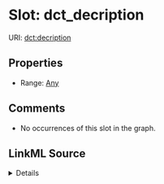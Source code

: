 

# Slot: dct_decription





URI: [dct:decription](http://purl.org/dc/terms/decription)



<!-- no inheritance hierarchy -->








## Properties

* Range: [Any](../classes/Any.md)





## Comments

* No occurrences of this slot in the graph.



## LinkML Source

<details>

```yaml
name: dct_decription
comments:
- No occurrences of this slot in the graph.
from_schema: okns:fiokg
exact_mappings:
- http://purl.org/dc/terms/decription
rank: 1000
slot_uri: dct:decription
alias: dct_decription
range: Any

```
</details>